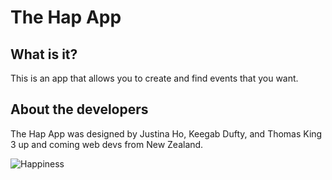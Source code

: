 # The Hap App

## What is it?

This is an app that allows you to create and find events that you want.

## About the developers

The Hap App was designed by Justina Ho, Keegab Dufty, and Thomas King 3 up and coming web devs from New Zealand. 

![Happiness](happiness.jpg)
